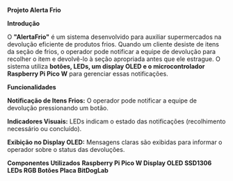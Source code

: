 **Projeto Alerta Frio**

**Introdução**

O **"AlertaFrio"** é um sistema desenvolvido para auxiliar supermercados na devolução eficiente de produtos frios. Quando um cliente desiste de itens da seção de frios, o operador pode notificar a equipe de devolução para recolher o item e devolvê-lo à seção apropriada antes que ele estrague. O sistema utiliza **botões, LEDs, um display OLED e o microcontrolador Raspberry Pi Pico W** para gerenciar essas notificações.

**Funcionalidades**

**Notificação de Itens Frios:** O operador pode notificar a equipe de devolução pressionando um botão.

**Indicadores Visuais:** LEDs indicam o estado das notificações (recolhimento necessário ou concluído).

**Exibição no Display OLED:** Mensagens claras são exibidas para informar o operador sobre o status das devoluções.

**Componentes Utilizados**
**Raspberry Pi Pico W
Display OLED SSD1306
LEDs RGB
Botões
Placa BitDogLab**

